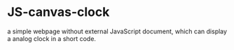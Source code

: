 # JS-canvas-clock
a simple webpage without external JavaScript document, which can display a analog clock in a short code.

